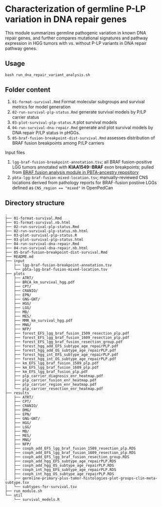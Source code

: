 # Characterization of germline P-LP variation in DNA repair genes 

This module summarizes germline pathogenic variation in known DNA repair genes, and further compares mutational signatures and pathway expression in HGG tumors with vs. without P-LP variants in DNA repair pathway genes. 

## Usage

`bash run_dna_repair_variant_analysis.sh` 

## Folder content 

1. `01-format-survival.Rmd` Format molecular subgroups and survival metrics for model generation
2. `02-run-survival-plp-status.Rmd` generate survival models by P/LP carrier status
3. `03-plot-survival-plp-status.R` plot survival models
4. `04-run-survival-dna-repair.Rmd` generate and plot survival models by DNA repair P/LP status in pHGGs. 
5. `05-braf-fusion-breakpoint-dist-survival.Rmd` assesses distribution of BRAF fusion breakpoints among P/LP carriers 

Input files
1. `lgg-braf-fusion-breakpoint-annotation.tsv`; all BRAF fusion-positive LGG tumors annotated with __KIAA1549::BRAF__ exon breakpoints; pulled from [BRAF fusion analysis module in PBTA-ancestry repository](https://github.com/d3b-center/pbta-ancestry/tree/main/analyses/braf-fusions) 
2. `pbta-lgg-braf-fusion-mixed-location.tsv`; manually-reviewed CNS locations derived from pathology reports for BRAF-fusion postiive LGGs defined as `CNS_region == "mixed"` in OpenPedCan

## Directory structure
```
.
├── 01-format-survival.Rmd
├── 01-format-survival.nb.html
├── 02-run-survival-plp-status.Rmd
├── 02-run-survival-plp-status.nb.html
├── 03-plot-survival-plp-status.R
├── 03-plot-survival-plp-status.html
├── 04-run-survival-dna-repair.Rmd
├── 04-run-survival-dna-repair.nb.html
├── 05-braf-fusion-breakpoint-dist-survival.Rmd
├── README.md
├── input
│   ├── lgg-braf-fusion-breakpoint-annotation.tsv
│   └── pbta-lgg-braf-fusion-mixed-location.tsv
├── plots
│   ├── ATRT/
│   ├── BRCA_km_survival_hgg.pdf
│   ├── CPT/
│   ├── CRANIO/
│   ├── EPN/
│   ├── GNG-GNT/
│   ├── HGG/
│   ├── LGG/
│   ├── MB/
│   ├── MES/
│   ├── MMR_km_survival_hgg.pdf
│   ├── MNG/
│   ├── NFP/
│   ├── forest_EFS_lgg_braf_fusion_1509_resection_plp.pdf
│   ├── forest_EFS_lgg_braf_fusion_1609_resection_plp.pdf
│   ├── forest_EFS_lgg_braf_fusion_resection_group.pdf
│   ├── forest_hgg_add_EFS_subtype_age_repairPLP.pdf
│   ├── forest_hgg_add_OS_subtype_age_repairPLP.pdf
│   ├── forest_hgg_int_EFS_subtype_age_repairPLP.pdf
│   ├── forest_hgg_int_OS_subtype_age_repairPLP.pdf
│   ├── km_EFS_lgg_braf_fusion_1509_plp.pdf
│   ├── km_EFS_lgg_braf_fusion_1609_plp.pdf
│   ├── km_EFS_lgg_braf_fusion_plp.pdf
│   ├── plp_carrier_diagnosis_enr_heatmap.pdf
│   ├── plp_carrier_fusion_enr_heatmap.pdf
│   ├── plp_carrier_region_enr_heatmap.pdf
│   └── plp_carrier_resection_enr_heatmap.pdf
├── results
│   ├── ATRT/
│   ├── CPT/
│   ├── CRANIO/
│   ├── DMG/
│   ├── EPN/
│   ├── GNG-GNT/
│   ├── HGG/
│   ├── LGG/
│   ├── MB/
│   ├── MES/
│   ├── MNG/
│   ├── NFP/
│   ├── coxph_add_EFS_lgg_braf_fusion_1509_resection_plp.RDS
│   ├── coxph_add_EFS_lgg_braf_fusion_1609_resection_plp.RDS
│   ├── coxph_add_EFS_lgg_braf_fusion_resection_group.RDS
│   ├── coxph_add_hgg_EFS_subtype_age_repairPLP.RDS
│   ├── coxph_add_hgg_OS_subtype_age_repairPLP.RDS
│   ├── coxph_int_hgg_EFS_subtype_age_repairPLP.RDS
│   ├── coxph_int_hgg_OS_subtype_age_repairPLP.RDS
│   ├── germline-primary-plus-tumor-histologies-plot-groups-clin-meta-subtype.tsv
│   └── subtypes-for-survival.tsv
├── run_module.sh
└── util
    └── survival_models.R
```
